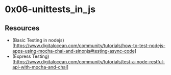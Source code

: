 # 0x06-unittests_in_js

## Resources

- (Basic Testing in nodejs)[https://www.digitalocean.com/community/tutorials/how-to-test-nodejs-apps-using-mocha-chai-and-sinonjs#testing-async-code]
- (Express Testing)[https://www.digitalocean.com/community/tutorials/test-a-node-restful-api-with-mocha-and-chai]
